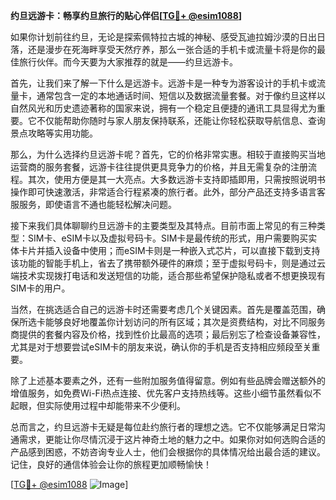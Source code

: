 **约旦远游卡：畅享约旦旅行的贴心伴侣[[TG💪+ @esim1088](https://t.me/s/esim1088)]**

如果你计划前往约旦，无论是探索佩特拉古城的神秘、感受瓦迪拉姆沙漠的日出日落，还是漫步在死海畔享受天然疗养，那么一张合适的手机卡或流量卡将是你的最佳旅行伙伴。而今天要为大家推荐的就是——约旦远游卡。

首先，让我们来了解一下什么是远游卡。远游卡是一种专为游客设计的手机卡或流量卡，通常包含一定的本地通话时间、短信以及数据流量套餐。对于像约旦这样以自然风光和历史遗迹著称的国家来说，拥有一个稳定且便捷的通讯工具显得尤为重要。它不仅能帮助你随时与家人朋友保持联系，还能让你轻松获取导航信息、查询景点攻略等实用功能。

那么，为什么选择约旦远游卡呢？首先，它的价格非常实惠。相较于直接购买当地运营商的服务套餐，远游卡往往提供更具竞争力的价格，并且无需复杂的注册流程。其次，使用方便是其一大亮点。大多数远游卡支持即插即用，只需按照说明书操作即可快速激活，非常适合行程紧凑的旅行者。此外，部分产品还支持多语言客服服务，即使语言不通也能轻松解决问题。

接下来我们具体聊聊约旦远游卡的主要类型及其特点。目前市面上常见的有三种类型：SIM卡、eSIM卡以及虚拟号码卡。SIM卡是最传统的形式，用户需要购买实体卡片并插入设备中使用；而eSIM卡则是一种嵌入式芯片，可以直接下载到支持该功能的智能手机上，省去了携带额外硬件的麻烦；至于虚拟号码卡，则是通过云端技术实现拨打电话和发送短信的功能，适合那些希望保护隐私或者不想更换现有SIM卡的用户。

当然，在挑选适合自己的远游卡时还需要考虑几个关键因素。首先是覆盖范围，确保所选卡能够良好地覆盖你计划访问的所有区域；其次是资费结构，对比不同服务商提供的套餐内容及价格，找到性价比最高的选项；最后别忘了检查设备兼容性，尤其是对于想要尝试eSIM卡的朋友来说，确认你的手机是否支持相应频段至关重要。

除了上述基本要素之外，还有一些附加服务值得留意。例如有些品牌会赠送额外的增值服务，如免费Wi-Fi热点连接、优先客户支持热线等。这些小细节虽然看似不起眼，但实际使用过程中却能带来不少便利。

总而言之，约旦远游卡无疑是每位赴约旅行者的理想之选。它不仅能够满足日常沟通需求，更能让你尽情沉浸于这片神奇土地的魅力之中。如果你对如何选购合适的产品感到困惑，不妨咨询专业人士，他们会根据你的具体情况给出最合适的建议。记住，良好的通信体验会让你的旅程更加顺畅愉快！

[[TG💪+ @esim1088](https://t.me/s/esim1088) ![Image](https://i.postimg.cc/4NQfJmqS/Snipaste-2025-05-13-00-14-12.png)]